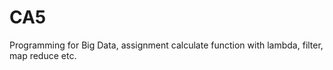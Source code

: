 # CA5
Programming for Big Data, assignment calculate function with lambda, filter, map reduce etc. 
